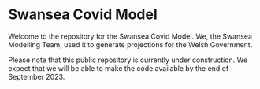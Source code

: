 # Swansea Covid Model

Welcome to the repository for the Swansea Covid Model. We, the Swansea Modelling Team, used it to generate projections for the Welsh Government. 

Please note that this public repository is currently under construction. We expect that we will be able to make the code available by the end of September 2023. 